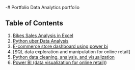 -# Portfolio
Data Analytics portfolio


## Table of Contents  
1. [Bikes Sales Analysis in Excel](#bikes-sales-analysis-in-excel)    
2. [Python uber Data Analysis](#python-uber-data-analysis)
3. [E-commerce store dashboard using power bi](#e-commerce-store-dashboard-using-power-bi)
4. [SQL data exploration and manipulation for online retail]
5. [Python data cleaning, analysis, and visualization](Python-data-cleaning,-analysis,-and-visualization-for-inlinr-retail)
6. [Power BI (data visualization for online retail)](Power-BI-data-visualization-for-online-retail))
   
